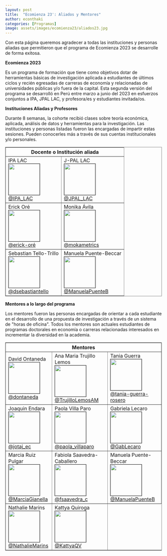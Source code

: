 ```yaml
---
layout: post
title:  "Ecomienza 23': Aliados y Mentores"
author: econthaki
categories: [Programas]
image: assets/images/ecomienza23/aliados23.jpg
---
```

Con esta página queremos agradecer a todas las instituciones y personas aliadas que permitieron que el programa de Ecomienza 2023 se desarrolle de forma exitosa.


**Ecomienza 2023**

Es un programa de formación que tiene como objetivos dotar de herramientas básicas de investigación aplicada a estudiantes de últimos ciclos y recién egresadas de carreras de economía y relacionadas de universidades públicas y/o fuera de la capital. Esta segunda versión del programa se desarrolló en Perú entre marzo a junio del 2023 en esfuerzos conjuntos a IPA, JPAL LAC, y profesora/es y estudiantes invitada/os. 


**Instituciones Aliadas y Profesores**

Durante 8 semanas, la cohorte recibió clases sobre teoría económica, aplicada, análisis de datos y herramientas para la investigación. Las instituciones y personas listadas fueron las encargadas de impartir estas sesiones. Pueden conocerles más a través de sus cuentas institucionales y/o personales.

<table  border="1" bordercolor="gray" align="center" style="width:100%">
  <tr>
        <th colspan="3">Docente o Institución aliada</th> 
  </tr>  
  <tr>
    <td>IPA LAC <br /><img src="{{ site.baseurl }}/assets/images/eco22/ipalat.jpg" border=1 height=100 width=100><br /><a href="https://twitter.com/IPA_LAC"> @IPA_LAC</a> </td>
    <td>J-PAL LAC <br /><img src="{{ site.baseurl }}/assets/images/eco22/jpallat.png" border=1 height=100 width=100><br /><a href="https://twitter.com/JPAL_LAC"> @JPAL_LAC</a> </td>    
  </tr>    
  <tr>
    <td>Erick Oré <br /><img src="{{ site.baseurl }}/assets/images/ecomienza23/erick_ore.jpg" border=1 height=100 width=100><br /><a href="https://pe.linkedin.com/in/erick-oré-420b00b6">@erick-oré</a></td>
    <td>Monika Ávila <br /><img src="{{ site.baseurl }}/assets/images/ecomienza23/monika_avila.jpg" border=1 height=100 width=100><br /><a href="https://twitter.com/mokametrics">@mokametrics</a></td>
  </tr>
  <tr>
    <td>Sebastian Tello-Trillo <br /><img src="{{ site.baseurl }}/assets/images/eco22/sebast.jpeg" border=1 height=100 width=100><br /><a href="https://twitter.com/dsebastiantello">@dsebastiantello</a></td>
    <td>Manuela Puente-Beccar <br /><img src="{{ site.baseurl }}/assets/images/ecomienza23/manuela_puente.jpeg" border=1 height=100 width=100><br /> <a href="https://twitter.com/ManuelaPuenteB">@ManuelaPuenteB</a></td>
  </tr>  
</table>


**Mentores a lo largo del programa**

Los mentores fueron las personas encargadas de orientar a cada estudiante en el desarrollo de una propuesta de investigación a través de un sistema de "horas de oficina". Todos los mentores son actuales estudiantes de programas doctorales en economía o carreras relacionadas interesados en incrementar la diversidad en la academia.

<table  border="1" bordercolor="gray" align="center" style="width:100%">
  <tr>
        <th colspan="3">Mentores</th> 
  </tr>  
  <tr>
    <td>David Ontaneda <br /><img align="center" src="{{ site.baseurl }}/assets/images/ecomienza23/david_o.jpeg" border=1 height=100 width=100><br /><a href="https://twitter.com/dontaneda"> @dontaneda</a> </td>
    <td>Ana Maria Trujillo Lemos <br /><img src="{{ site.baseurl }}/assets/images/ecomienza23/ana_trujillo.jpg" border=1 height=100 width=100><br /><a href="https://twitter.com/TrujilloLemosAM"> @TrujilloLemosAM</a> </td>
    <td>Tania Guerra <br /><img src="{{ site.baseurl }}/assets/images/ecomienza23/tania_guerra-2.jpg" border=1 height=100 width=100><br /><a href="https://de.linkedin.com/in/tania-guerra-rosero-47aa58141/en"> @tania-guerra-rosero</a> </td>
  </tr>
  <tr>
    <td>Joaquin Endara <br /><img src="{{ site.baseurl }}/assets/images/ecomienza23/joaquin_endara-2.jpg" border=1 height=100 width=100><br /><a href="https://twitter.com/jotaj_ec"> @jotaj_ec</a> </td>
    <td>Paola Villa Paro<br /><img src="{{ site.baseurl }}/assets/images/ecomienza23/paola_villa.jpg" border=1 height=100 width=100><br /><a href="https://twitter.com/paola_villaparo"> @paola_villaparo</a> </td>
    <td>Gabriela Lecaro<br /><img src="{{ site.baseurl }}/assets/images/ecomienza23/gaby_lecaro.jpg" border=1 height=100 width=100><br /><a href="https://twitter.com/GabLecaro"> @GabLecaro</a> </td>    
  </tr>
  <tr>
    <td>Marcia Ruiz Pulgar <br /><img src="{{ site.baseurl }}/assets/images/ecomienza23/marcia_ruiz-2.jpg" border=1 height=100 width=100><br /><a href="https://twitter.com/MarciaGianella"> @MarciaGianella</a> </td>
    <td>Fabiola Saavedra-Caballero <br /><img src="{{ site.baseurl }}/assets/images/ecomienza23/fabiola_saavedra-2.jpg" border=1 height=100 width=100><br /><a href="https://twitter.com/fsaavedra_c"> @fsaavedra_c</a> </td>
    <td>Manuela Puente-Beccar<br /><img src="{{ site.baseurl }}/assets/images/ecomienza23/manuela_puente-2.jpg" border=1 height=100 width=100><br /><a href="https://twitter.com/ManuelaPuenteB"> @ManuelaPuenteB</a> </td>
  </tr>
  <tr>
    <td> Nathalie Marins <br /><img src="{{ site.baseurl }}/assets/images/ecomienza23/nathalie_marins.jpg" border=1 height=100 width=100><br /><a href="https://twitter.com/NathalieMarins"> @NathalieMarins</a> </td>
    <td>Kattya Quiroga <br /><img src="{{ site.baseurl }}/assets/images/ecomienza23/kattya_quiroga.jpg" border=1 height=100 width=100><br /><a href="https://twitter.com/KattyaQV"> @KattyaQV</a> </td>
  </tr>

</table>


